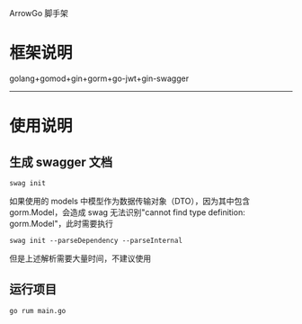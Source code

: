 ArrowGo 脚手架

# 框架说明

golang+gomod+gin+gorm+go-jwt+gin-swagger

---

# 使用说明

## 生成 swagger 文档

```
swag init
```

如果使用的 models 中模型作为数据传输对象（DTO），因为其中包含 gorm.Model，会造成 swag 无法识别"cannot find type definition: gorm.Model"，此时需要执行

```
swag init --parseDependency --parseInternal
```

但是上述解析需要大量时间，不建议使用

## 运行项目

```
go rum main.go
```
